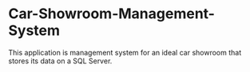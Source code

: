 # Car-Showroom-Management-System
This application is management system for an ideal car showroom that stores its data on a SQL Server.
